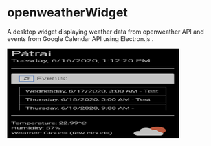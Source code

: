 # openweatherWidget
A desktop widget displaying weather data from openweather API and events from Google Calendar API using Electron.js .


<img src="screenshot.PNG" width="400" height="210">
